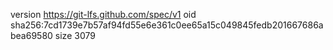 version https://git-lfs.github.com/spec/v1
oid sha256:7cd1739e7b57af94fd55e6e361c0ee65a15c049845fedb201667686abea69580
size 3079
